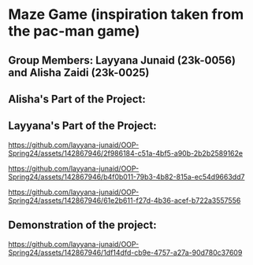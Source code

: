 
# Maze Game (inspiration taken from the pac-man game)
## Group Members: Layyana Junaid (23k-0056) and Alisha Zaidi (23k-0025)
## Alisha's Part of the Project:


## Layyana's Part of the Project:

https://github.com/layyana-junaid/OOP-Spring24/assets/142867946/2f986184-c51a-4bf5-a90b-2b2b2589162e

https://github.com/layyana-junaid/OOP-Spring24/assets/142867946/b4f0b011-79b3-4b82-815a-ec54d9663dd7

https://github.com/layyana-junaid/OOP-Spring24/assets/142867946/61e2b611-f27d-4b36-acef-b722a3557556






## Demonstration of the project: 
https://github.com/layyana-junaid/OOP-Spring24/assets/142867946/1df14dfd-cb9e-4757-a27a-90d780c37609

